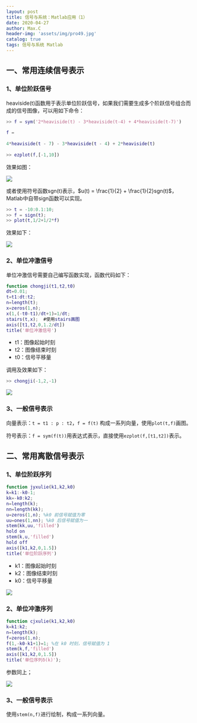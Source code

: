```yaml
---
layout: post
title: 信号与系统：Matlab应用（1）
date: 2020-04-27
author: Max.C
header-img: 'assets/img/pro49.jpg'
catalog: true
tags: 信号与系统 Matlab
---
```


## 一、常用连续信号表示

### 1、单位阶跃信号

heaviside(t)函数用于表示单位阶跃信号，如果我们需要生成多个阶跃信号组合而成的信号图像，可以用如下命令：

```matlab
>> f = sym('2*heaviside(t) - 3*heaviside(t-4) + 4*heaviside(t-7)')
 
f =
 
4*heaviside(t - 7) - 3*heaviside(t - 4) + 2*heaviside(t)
 
>> ezplot(f,[-1,10])
```

效果如图：

![](../assets/post_img/2020-04-25/10.png)

或者使用符号函数sgn(t)表示，$u(t) = \frac{1}{2} + \frac{1}{2}sgn(t)$，Matlab中自带sign函数可以实现。

```matlab
>> t = -10:0.1:10;
>> f = sign(t);
>> plot(t,1/2+1/2*f)
```

效果如下：

![](../assets/post_img/2020-04-25/11.png)

### 2、单位冲激信号

单位冲激信号需要自己编写函数实现，函数代码如下：

```matlab
function chongji(t1,t2,t0)
dt=0.01;
t=t1:dt:t2;
n=length(t);
x=zeros(1,n);
x(1,(-t0-t1)/dt+1)=1/dt;
stairs(t,x);  #使用stairs画图
axis([t1,t2,0,1.2/dt]) 
title('单位冲激信号')
```

- t1：图像起始时刻
- t2：图像结束时刻
- t0：信号平移量

调用及效果如下：

```matlab
>> chongji(-1,2,-1)
```

![](../assets/post_img/2020-04-25/12.png)

### 3、一般信号表示

向量表示：`t = t1 : p : t2`，`f = f(t)` 构成一系列向量，使用`plot(t,f)`画图。

符号表示：`f = sym(f(t))`用表达式表示，直接使用`ezplot(f,[t1,t2])`表示。



## 二、常用离散信号表示

### 1、单位阶跃序列

```matlab
function jyxulie(k1,k2,k0)
k=k1:-k0-1;
kk=-k0:k2;
n=length(k);
nn=length(kk);
u=zeros(1,n); %k0 前信号赋值为零
uu=ones(1,nn); %k0 后信号赋值为一
stem(kk,uu,'filled')
hold on
stem(k,u,'filled')
hold off
axis([k1,k2,0,1.5])
title('单位阶跃序列')
```

- k1：图像起始时刻
- k2：图像结束时刻
- k0：信号平移量

![](../assets/post_img/2020-04-25/13.png)

### 2、单位冲激序列

```matlab
function cjxulie(k1,k2,k0)
k=k1:k2;
n=length(k);
f=zeros(1,n);
f(1,-k0-k1+1)=1; %在 k0 时刻，信号赋值为 1
stem(k,f,'filled')
axis([k1,k2,0,1.5])
title('单位序列δ(k)');
```

参数同上；

![](../assets/post_img/2020-04-25/14.png)

### 3、一般信号表示

使用`stem(n,f)`进行绘制，构成一系列向量。